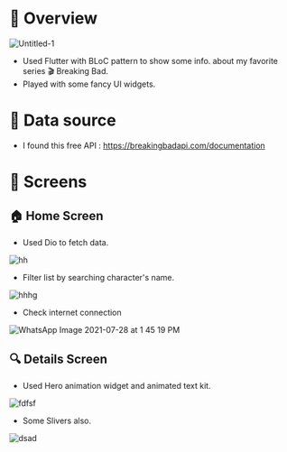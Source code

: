 # :blue_book: Overview

![Untitled-1](https://user-images.githubusercontent.com/38296077/126981491-e13d63ec-932d-4640-a9c2-927259ce48a7.jpg)

- Used Flutter with BLoC pattern to show some info. about my favorite series :clapper: Breaking Bad. 
- Played with some fancy UI widgets.





# :pushpin: Data source




- I found this free API : https://breakingbadapi.com/documentation





# :iphone: Screens
 ## :house: Home Screen

- Used Dio to fetch data.


![hh](https://user-images.githubusercontent.com/38296077/126984656-315e6b82-5dd2-42f8-9146-d4e37cbf4e38.jpeg)

- Filter list by searching character's name.


![hhhg](https://user-images.githubusercontent.com/38296077/126984677-644fabb8-76ea-48a9-a6eb-d5901bcb85cb.jpeg)


- Check internet connection

![WhatsApp Image 2021-07-28 at 1 45 19 PM](https://user-images.githubusercontent.com/38296077/127317109-839c6d62-1227-4850-8615-a12809449d1f.jpeg)



## :mag: Details Screen

- Used Hero animation widget and animated text kit.

![fdfsf](https://user-images.githubusercontent.com/38296077/126984994-64da4f86-ea59-4df7-98dc-14df0822ae41.jpeg)

- Some Slivers also.

![dsad](https://user-images.githubusercontent.com/38296077/126985335-dea9eaa5-0c2d-4edd-89ac-466dc1c33f93.jpeg)




